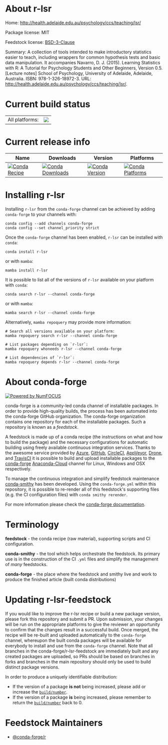 About r-lsr
===========

Home: http://health.adelaide.edu.au/psychology/ccs/teaching/lsr/

Package license: MIT

Feedstock license: [BSD-3-Clause](https://github.com/conda-forge/r-lsr-feedstock/blob/main/LICENSE.txt)

Summary: A collection of tools intended to make introductory statistics easier to teach, including wrappers for common hypothesis tests and basic data manipulation. It accompanies Navarro, D. J. (2015). Learning Statistics with R: A Tutorial for Psychology Students and Other Beginners, Version 0.5. [Lecture notes] School of Psychology, University of Adelaide, Adelaide, Australia. ISBN: 978-1-326-18972-3. URL: http://health.adelaide.edu.au/psychology/ccs/teaching/lsr/.

Current build status
====================


<table><tr><td>All platforms:</td>
    <td>
      <a href="https://dev.azure.com/conda-forge/feedstock-builds/_build/latest?definitionId=2359&branchName=main">
        <img src="https://dev.azure.com/conda-forge/feedstock-builds/_apis/build/status/r-lsr-feedstock?branchName=main">
      </a>
    </td>
  </tr>
</table>

Current release info
====================

| Name | Downloads | Version | Platforms |
| --- | --- | --- | --- |
| [![Conda Recipe](https://img.shields.io/badge/recipe-r--lsr-green.svg)](https://anaconda.org/conda-forge/r-lsr) | [![Conda Downloads](https://img.shields.io/conda/dn/conda-forge/r-lsr.svg)](https://anaconda.org/conda-forge/r-lsr) | [![Conda Version](https://img.shields.io/conda/vn/conda-forge/r-lsr.svg)](https://anaconda.org/conda-forge/r-lsr) | [![Conda Platforms](https://img.shields.io/conda/pn/conda-forge/r-lsr.svg)](https://anaconda.org/conda-forge/r-lsr) |

Installing r-lsr
================

Installing `r-lsr` from the `conda-forge` channel can be achieved by adding `conda-forge` to your channels with:

```
conda config --add channels conda-forge
conda config --set channel_priority strict
```

Once the `conda-forge` channel has been enabled, `r-lsr` can be installed with `conda`:

```
conda install r-lsr
```

or with `mamba`:

```
mamba install r-lsr
```

It is possible to list all of the versions of `r-lsr` available on your platform with `conda`:

```
conda search r-lsr --channel conda-forge
```

or with `mamba`:

```
mamba search r-lsr --channel conda-forge
```

Alternatively, `mamba repoquery` may provide more information:

```
# Search all versions available on your platform:
mamba repoquery search r-lsr --channel conda-forge

# List packages depending on `r-lsr`:
mamba repoquery whoneeds r-lsr --channel conda-forge

# List dependencies of `r-lsr`:
mamba repoquery depends r-lsr --channel conda-forge
```


About conda-forge
=================

[![Powered by
NumFOCUS](https://img.shields.io/badge/powered%20by-NumFOCUS-orange.svg?style=flat&colorA=E1523D&colorB=007D8A)](https://numfocus.org)

conda-forge is a community-led conda channel of installable packages.
In order to provide high-quality builds, the process has been automated into the
conda-forge GitHub organization. The conda-forge organization contains one repository
for each of the installable packages. Such a repository is known as a *feedstock*.

A feedstock is made up of a conda recipe (the instructions on what and how to build
the package) and the necessary configurations for automatic building using freely
available continuous integration services. Thanks to the awesome service provided by
[Azure](https://azure.microsoft.com/en-us/services/devops/), [GitHub](https://github.com/),
[CircleCI](https://circleci.com/), [AppVeyor](https://www.appveyor.com/),
[Drone](https://cloud.drone.io/welcome), and [TravisCI](https://travis-ci.com/)
it is possible to build and upload installable packages to the
[conda-forge](https://anaconda.org/conda-forge) [Anaconda-Cloud](https://anaconda.org/)
channel for Linux, Windows and OSX respectively.

To manage the continuous integration and simplify feedstock maintenance
[conda-smithy](https://github.com/conda-forge/conda-smithy) has been developed.
Using the ``conda-forge.yml`` within this repository, it is possible to re-render all of
this feedstock's supporting files (e.g. the CI configuration files) with ``conda smithy rerender``.

For more information please check the [conda-forge documentation](https://conda-forge.org/docs/).

Terminology
===========

**feedstock** - the conda recipe (raw material), supporting scripts and CI configuration.

**conda-smithy** - the tool which helps orchestrate the feedstock.
                   Its primary use is in the construction of the CI ``.yml`` files
                   and simplify the management of *many* feedstocks.

**conda-forge** - the place where the feedstock and smithy live and work to
                  produce the finished article (built conda distributions)


Updating r-lsr-feedstock
========================

If you would like to improve the r-lsr recipe or build a new
package version, please fork this repository and submit a PR. Upon submission,
your changes will be run on the appropriate platforms to give the reviewer an
opportunity to confirm that the changes result in a successful build. Once
merged, the recipe will be re-built and uploaded automatically to the
`conda-forge` channel, whereupon the built conda packages will be available for
everybody to install and use from the `conda-forge` channel.
Note that all branches in the conda-forge/r-lsr-feedstock are
immediately built and any created packages are uploaded, so PRs should be based
on branches in forks and branches in the main repository should only be used to
build distinct package versions.

In order to produce a uniquely identifiable distribution:
 * If the version of a package **is not** being increased, please add or increase
   the [``build/number``](https://docs.conda.io/projects/conda-build/en/latest/resources/define-metadata.html#build-number-and-string).
 * If the version of a package **is** being increased, please remember to return
   the [``build/number``](https://docs.conda.io/projects/conda-build/en/latest/resources/define-metadata.html#build-number-and-string)
   back to 0.

Feedstock Maintainers
=====================

* [@conda-forge/r](https://github.com/conda-forge/r/)

